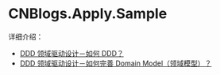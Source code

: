 # CNBlogs.Apply.Sample

详细介绍：

* [DDD 领域驱动设计－如何 DDD？](http://www.cnblogs.com/xishuai/p/how-to-implement-ddd.html)
* [DDD 领域驱动设计－如何完善 Domain Model（领域模型）？](http://www.cnblogs.com/xishuai/p/how-to-improve-domain-model.html)

